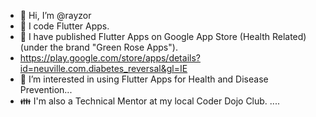 - 👋 Hi, I’m @rayzor
- 👀 I code Flutter Apps.
- 🎈 I have published Flutter Apps on Google App Store (Health Related) (under the brand "Green Rose Apps").
- https://play.google.com/store/apps/details?id=neuville.com.diabetes_reversal&gl=IE
- 💞️ I’m interested in using Flutter Apps for Health and Disease Prevention...
- 👪 I'm also a Technical Mentor at my local Coder Dojo Club.
 .... 
 
<!---
rayzor/rayzor is a ✨ special ✨ repository because its `README.md` (this file) appears on your GitHub profile.
You can click the Preview link to take a look at your changes.
--->
